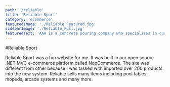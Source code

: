 ```yaml
---
path: '/reliable'
title: 'Reliable Sport'
category: 'ecommerce'
featuredImage: './Reliable_Featured.jpg'
sidebarImage: './Reliable_Full.jpg'
featuredText: 'AAA is a concrete pouring company who specializes in custom stonework.'
---
```


#Reliable Sport

Reliable Sport was a fun website for me. It was built in our open source .NET MVC e-commerce platform called NopCommerce. The site was different from other because I was tasked with imported over 200 products into the new system. Reliable sells many items including pool tables, mopeds, arcade systems and many more.
